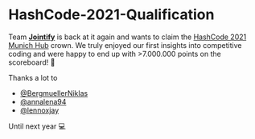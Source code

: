 # HashCode-2021-Qualification


Team **[Jointify](github.com/lgerhardt45/Jointify)** is back at it again and wants to claim the [HashCode 2021 Munich Hub](https://codingcompetitions.withgoogle.com/hashcode) crown. We truly enjoyed our first insights into competitive coding and were happy to end up with >7.000.000 points on the scoreboard! 👑

Thanks a lot to 
- [@BergmuellerNiklas](https://github.com/BergmuellerNiklas)
- [@annalena94](https://github.com/annalena94)
- [@lennoxjay](https://github.com/lennoxjay)

Until next year 💻
